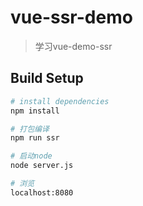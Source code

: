 # vue-ssr-demo

> 学习vue-demo-ssr

## Build Setup

``` bash
# install dependencies
npm install

# 打包编译
npm run ssr

# 启动node
node server.js

# 浏览
localhost:8080
```

